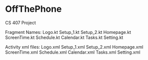 # OffThePhone
CS 407 Project 

Fragment Names:
Logo.kt
Setup_1.kt
Setup_2.kt
Homepage.kt 
ScreenTime.kt
Schedule.kt
Calendar.kt
Tasks.kt
Setting.kt

Activity xml files:
Logo.xml
Setup_1.xml
Setup_2.xml
Homepage.xml
ScreenTime.xml
Schedule.xml
Calendar.xml
Tasks.xml
Setting.xml


